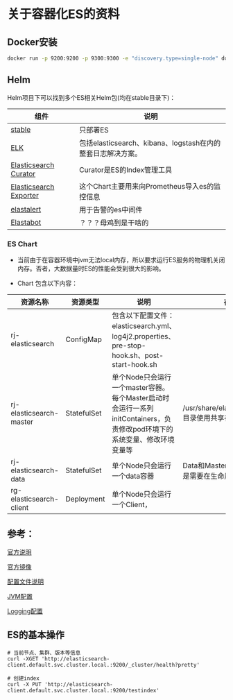 # 关于容器化ES的资料

## Docker安装

```bash
docker run -p 9200:9200 -p 9300:9300 -e "discovery.type=single-node" docker.elastic.co/elasticsearch/elasticsearch:6.5.4
```
## Helm

Helm项目下可以找到多个ES相关Helm包(均在stable目录下)：

|组件|说明|
|----|----|
|[stable](https://github.com/helm/charts/tree/master/stable/elasticsearch)|只部署ES|
|[ELK](https://github.com/helm/charts/tree/master/stable/elastic-stack)|包括elasticsearch、kibana、logstash在内的整套日志解决方案。|
|[Elasticsearch Curator](https://github.com/helm/charts/tree/master/incubator/elasticsearch-curator)|Curator是ES的Index管理工具|
|[Elasticsearch Exporter](https://github.com/helm/charts/tree/master/stable/elasticsearch-exporter)|这个Chart主要用来向Prometheus导入es的监控信息|
|[elastalert](https://github.com/helm/charts/tree/master/stable/elastalert)|用于告警的es中间件|
|[Elastabot](https://github.com/helm/charts/tree/master/stable/elastabot)|？？？母鸡到是干啥的|

### ES Chart

- 当前由于在容器环境中jvm无法local内存，所以要求运行ES服务的物理机关闭内存。否者，大数据量时ES的性能会受到很大的影响。

- Chart 包含以下内容：

|资源名称|资源类型|说明|存储|
|-----|-----|-----|-----|
|rj-elasticsearch|ConfigMap|包含以下配置文件： elasticsearch.yml、log4j2.properties、pre-stop-hook.sh、post-start-hook.sh|
|rj-elasticsearch-master|StatefulSet|单个Node只会运行一个master容器。每个Master启动时会运行一系列initContainers，负责修改pod环境下的系统变量、修改环境变量等|/usr/share/elasticsearch/data目录使用共享存储|
|rj-elasticsearch-data|StatefulSet|单个Node只会运行一个data容器|Data和Master的结构类似，但是需要在生命周期中进行|
|rg-elasticsearch-client|Deployment|单个Node只会运行一个Client，||

## 参考：

[官方说明](https://www.elastic.co/guide/en/elasticsearch/reference/current/docker.html)

[官方镜像](https://www.docker.elastic.co/#)

[配置文件说明](https://www.elastic.co/guide/en/elasticsearch/reference/current/settings.html)

[JVM配置](https://www.elastic.co/guide/en/elasticsearch/reference/current/jvm-options.html)

[Logging配置](https://www.elastic.co/guide/en/elasticsearch/reference/current/logging.html#logging)

## ES的基本操作

```shell
# 当前节点、集群、版本等信息
curl -XGET 'http://elasticsearch-client.default.svc.cluster.local.:9200/_cluster/health?pretty'

# 创建index
curl -X PUT 'http://elasticsearch-client.default.svc.cluster.local.:9200/testindex'
```
